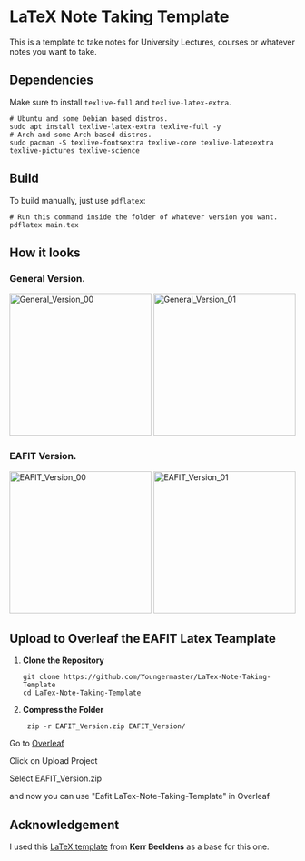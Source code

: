# LaTeX Note Taking Template

This is a template to take notes for University Lectures, courses or whatever
notes you want to take.

## Dependencies

Make sure to install `texlive-full` and `texlive-latex-extra`.

```shell
# Ubuntu and some Debian based distros.
sudo apt install texlive-latex-extra texlive-full -y
# Arch and some Arch based distros.
sudo pacman -S texlive-fontsextra texlive-core texlive-latexextra texlive-pictures texlive-science
```


## Build

To build manually, just use `pdflatex`:
```shell
# Run this command inside the folder of whatever version you want.
pdflatex main.tex
```

## How it looks

### General Version.

<p>
    <img src="Assets/General_Version_00.png" alt="General_Version_00" width="250"/>
    <img src="Assets/General_Version_01.png" alt="General_Version_01" width="250"/>
</p>

### EAFIT Version.

<p>
    <img src="Assets/EAFIT_Version_00.png" alt="EAFIT_Version_00" width="250"/>
    <img src="Assets/EAFIT_Version_01.png" alt="EAFIT_Version_01" width="250"/>
</p>

## Upload to Overleaf the EAFIT Latex Teamplate 

1. **Clone the Repository**  

   ```shell
   git clone https://github.com/Youngermaster/LaTex-Note-Taking-Template
   cd LaTex-Note-Taking-Template

3. **Compress the Folder**

   ```shell
    zip -r EAFIT_Version.zip EAFIT_Version/

Go to [Overleaf](https://www.overleaf.com/project)

Click on Upload Project

Select EAFIT_Version.zip

and now you can use "Eafit LaTex-Note-Taking-Template" in Overleaf


## Acknowledgement

I used this [LaTeX template](https://www.overleaf.com/latex/templates/report-template-v1-dot-0/xvtpxwgvmwyr) from **Kerr Beeldens** as a base for this one.
